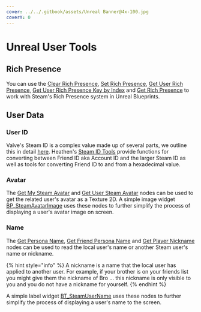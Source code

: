 ```yaml
---
cover: ../../.gitbook/assets/Unreal Banner@4x-100.jpg
coverY: 0
---
```


# Unreal User Tools

## Rich Presence

You can use the [Clear Rich Presence](../../heathens-steamworks-complete/unreal/blueprint-nodes/functions/clear-rich-presence.md), [Set Rich Presence](../../heathens-steamworks-complete/unreal/blueprint-nodes/functions/set-rich-presence.md), [Get User Rich Presence](../../heathens-steamworks-complete/unreal/blueprint-nodes/functions/get-user-rich-presence.md), [Get User Rich Presence Key by Index](../../heathens-steamworks-complete/unreal/blueprint-nodes/functions/get-user-rich-presence-key-by-index.md) and [Get Rich Presence](../../heathens-steamworks-complete/unreal/blueprint-nodes/functions/get-rich-presence.md) to work with Steam's Rich Presence system in Unreal Blueprints.

## User Data

### User ID

Valve's Steam ID is a complex value made up of several parts, we outline this in detail [here](../../company/steam/steamworks/csteamid.md). Heathen's [Steam ID Tools](../../heathens-steamworks-complete/unreal/blueprint-nodes/functions/steam-id-tools.md) provide functions for converting between Friend ID aka Account ID and the larger Steam ID as well as tools for converting Friend ID to and from a hexadecimal value.

### Avatar

The [Get My Steam Avatar](../../heathens-steamworks-complete/unreal/blueprint-nodes/functions/get-my-steam-avatar.md) and [Get User Steam Avatar](../../heathens-steamworks-complete/unreal/blueprint-nodes/functions/get-user-steam-avatar.md) nodes can be used to get the related user's avatar as a Texture 2D. A simple image widget [BP\_SteamAvatarImage](../../heathens-steamworks-complete/unreal/widgets/bp\_steamavatarimage.md) uses these nodes to further simplify the process of displaying a user's avatar image on screen.

### Name

The [Get Persona Name](../../heathens-steamworks-complete/unreal/blueprint-nodes/functions/get-persona-name.md), [Get Friend Persona Name](../../heathens-steamworks-complete/unreal/blueprint-nodes/functions/get-friend-persona-name.md) and [Get Player Nickname](../../heathens-steamworks-complete/unreal/blueprint-nodes/functions/get-player-nickname.md) nodes can be used to read the local user's name or another Steam user's name or nickname.

{% hint style="info" %}
A nickname is a name that the local user has applied to another user. For example, if your brother is on your friends list you might give them the nickname of Bro ... this nickname is only visible to you and you do not have a nickname for yourself.
{% endhint %}

A simple label widget [BT\_SteamUserName](../../heathens-steamworks-complete/unreal/widgets/bp\_steamusername.md) uses these nodes to further simplify the process of displaying a user's name to the screen.
